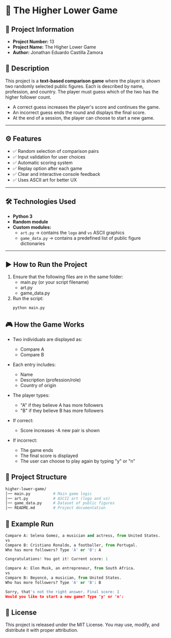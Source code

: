 # 🔼 The Higher Lower Game

## 📌 Project Information
- **Project Number:** 13  
- **Project Name:** The Higher Lower Game  
- **Author:** Jonathan Eduardo Castilla Zamora  

## 📖 Description
This project is a **text-based comparison game** where the player is shown two randomly selected public figures. Each is described by name, profession, and country. The player must guess which of the two has the higher follower count.  

- A correct guess increases the player's score and continues the game.  
- An incorrect guess ends the round and displays the final score.  
- At the end of a session, the player can choose to start a new game.

---

## ⚙️ Features
- ✅ Random selection of comparison pairs  
- ✅ Input validation for user choices  
- ✅ Automatic scoring system  
- ✅ Replay option after each game  
- ✅ Clear and interactive console feedback  
- ✅ Uses ASCII art for better UX  

---

## 🛠️ Technologies Used
- **Python 3**
- **Random module**
- **Custom modules:**
  - `art.py` → contains the `logo` and `vs` ASCII graphics
  - `game_data.py` → contains a predefined list of public figure dictionaries

---

## ▶️ How to Run the Project

1. Ensure that the following files are in the same folder:
    - main.py (or your script filename)
    - art.py
    - game_data.py
2. Run the script:
    ``` bash
    python main.py
    ```

## 🎮 How the Game Works

- Two individuals are displayed as:
    - Compare A
    - Compare B
- Each entry includes:
    - Name
    - Description (profession/role)
    - Country of origin

- The player types:
    - "A" if they believe A has more followers
    - "B" if they believe B has more followers

- If correct:
    - Score increases
    -A new pair is shown
- If incorrect:
    - The game ends
    - The final score is displayed
    - The user can choose to play again by typing "y" or "n"

## 📂 Project Structure
``` bash
higher-lower-game/
│── main.py          # Main game logic
│── art.py           # ASCII art (logo and vs)
│── game_data.py     # Dataset of public figures
│── README.md        # Project documentation
```

## 🚀 Example Run

``` python
Compare A: Selena Gomez, a musician and actress, from United States.
vs
Compare B: Cristiano Ronaldo, a footballer, from Portugal.
Who has more followers? Type 'A' or 'B': A

Congratulations! You got it! Current score: 1
```

``` python
Compare A: Elon Musk, an entrepreneur, from South Africa.
vs
Compare B: Beyoncé, a musician, from United States.
Who has more followers? Type 'A' or 'B': B

Sorry, that's not the right answer. Final score: 1
Would you like to start a new game? Type 'y' or 'n':
```

## 📜 License
This project is released under the MIT License. You may use, modify, and distribute it with proper attribution.